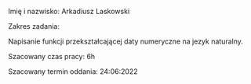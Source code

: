 Imię i nazwisko: Arkadiusz Laskowski

Zakres zadania:

Napisanie funkcji przekształcającej daty numeryczne na jezyk naturalny.

Szacowany czas pracy: 6h

Szacowany termin oddania: 24:06:2022
